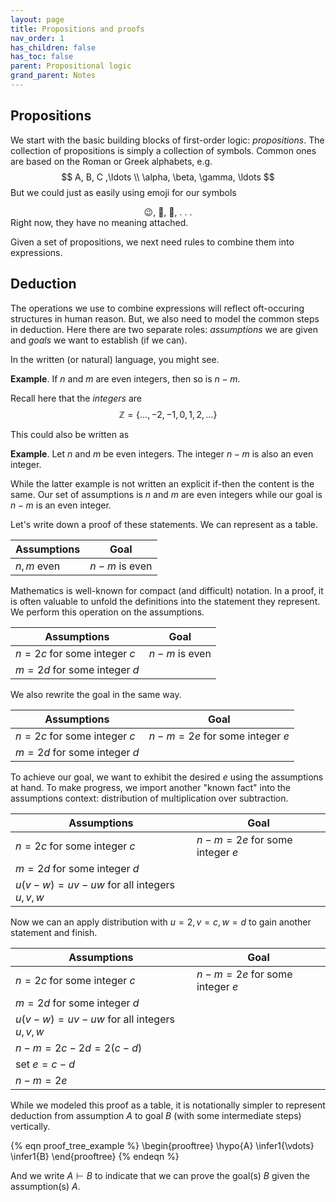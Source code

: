 ```yaml
---
layout: page
title: Propositions and proofs 
nav_order: 1
has_children: false
has_toc: false
parent: Propositional logic
grand_parent: Notes
---
```


## Propositions

We start with the basic building blocks of first-order logic: *propositions*. 
The collection of propositions is simply a collection of symbols. Common 
ones are based on the Roman or Greek alphabets, e.g.
$$
 A, B, C ,\ldots \\
 \alpha, \beta, \gamma, \ldots 
$$
But we could just as easily using emoji for our symbols 
<center>
😉, 🤯, 🌭, . . . 
</center>
Right now, they have no meaning attached. 

Given a set of propositions, we next need rules to combine them into expressions. 

## Deduction 

The operations we use to combine expressions will reflect oft-occuring structures 
in human reason. But, we also need to model the common steps in deduction. Here there are 
two separate roles: *assumptions* we are given and *goals* we want to establish 
(if we can). 

In the written (or natural) language, you might see. 

**Example**. If $n$ and $m$ are even integers, then so is $n-m$. 

Recall here that the *integers* are 
$$
	\mathbb{Z} = \lbrace \ldots, -2,-1,0,1,2, \ldots \rbrace
$$

This could also be written as 

**Example**. Let $n$ and $m$ be even integers. The integer $n-m$ is also an even 
integer.

While the latter example is not written an explicit if-then the content is the same. 
Our set of assumptions is $n$ and $m$ are even integers while our goal is $n-m$ 
is an even integer. 

Let's write down a proof of these statements. We can represent as a table. 

| Assumptions | Goal | 
| --- | --- |
| $n, m$ even | $n-m$ is even |

Mathematics is well-known for compact (and difficult) notation. In a proof, it is 
often valuable to unfold the definitions into the statement they represent. We perform 
this operation on the assumptions. 

| Assumptions | Goal | 
| --- | --- |
| $n = 2c$ for some integer $c$ | $n-m$ is even |
| $m = 2d$ for some integer $d$ | | 

We also rewrite the goal in the same way. 

| Assumptions | Goal | 
| --- | --- |
| $n = 2c$ for some integer $c$ | $n-m = 2e$ for some integer $e$ |
| $m = 2d$ for some integer $d$ | | 

To achieve our goal, we want to exhibit the desired $e$ using the assumptions at hand. 
To make progress, we import another "known fact" into the assumptions context: 
distribution of multiplication over subtraction.

| Assumptions | Goal | 
| --- | --- |
| $n = 2c$ for some integer $c$ | $n-m = 2e$ for some integer $e$ |
| $m = 2d$ for some integer $d$ | | 
| $u(v-w) = uv-uw$ for all integers $u,v,w$ | | 

Now we can an apply distribution with $u = 2, v = c, w = d$ to gain another statement and 
finish. 

| Assumptions | Goal | 
| --- | --- |
| $n = 2c$ for some integer $c$ | $n-m = 2e$ for some integer $e$ |
| $m = 2d$ for some integer $d$ | | 
| $u(v-w) = uv-uw$ for all integers $u,v,w$ | | 
| $n - m = 2c - 2d = 2(c-d)$ | | 
| set $e = c-d$ | |
| $n -m = 2e$ | | 

While we modeled this proof as a table, it is notationally simpler to represent deduction 
from assumption $A$ to goal $B$ (with some intermediate steps) vertically. 

{% eqn proof_tree_example %}
\begin{prooftree}
\hypo{A} \infer1{\vdots} \infer1{B}
\end{prooftree}
{% endeqn %}

And we write $A \vdash B$ to indicate that we can prove the goal(s) $B$ given the assumption(s) $A$. 
